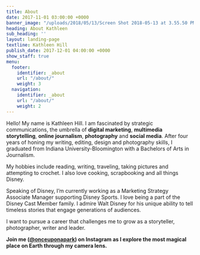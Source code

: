 ```yaml
---
title: About
date: 2017-11-01 03:00:00 +0000
banner_image: "/uploads/2018/05/13/Screen Shot 2018-05-13 at 3.55.50 PM.png"
heading: About Kathleen
sub_heading: ''
layout: landing-page
textline: Kathleen Hill
publish_date: 2017-12-01 04:00:00 +0000
show_staff: true
menu:
  footer:
    identifier: _about
    url: "/about/"
    weight: 3
  navigation:
    identifier: _about
    url: "/about/"
    weight: 2
---
```

Hello! My name is Kathleen Hill. I am fascinated by strategic communications, the umbrella of **digital marketing**, **multimedia** **storytelling**, **online journalism**, **photography** and **social media**.  After four years of honing my writing, editing, design and photography  skills, I graduated from Indiana University-Bloomington with a Bachelors  of Arts in Journalism.

My hobbies include reading, writing, traveling, taking pictures and  attempting to crochet. I also love cooking, scrapbooking and all things  Disney.

Speaking of Disney, I’m currently working as a Marketing Strategy Associate Manager supporting Disney Sports. I love being a part of the  Disney Cast Member family. I admire Walt Disney for his unique ability  to tell timeless stories that engage generations of audiences.

I want to pursue a career that challenges me to grow as a storyteller, photographer, writer and leader.

**Join me (**[**@onceuponapark**](http://bit.ly/1F47dl8)**) on Instagram as I explore the most magical place on Earth through my camera lens.**